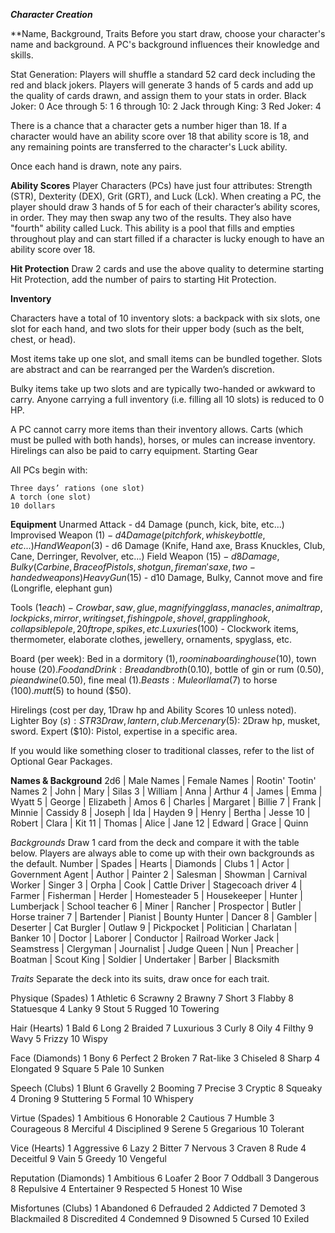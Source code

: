 ***Character Creation***

**Name, Background, Traits
Before you start draw, choose your character's name and background. A PC's background influences their knowledge and skills. 

Stat Generation:
Players will shuffle a standard 52 card deck including the red and black jokers.
Players will generate 3 hands of 5 cards and add up the quality of cards drawn, and assign them to your stats in order.
Black Joker: 0
Ace through 5: 1
6 through 10: 2
Jack through King: 3
Red Joker: 4

There is a chance that a character gets a number higer than 18. If a character would have an ability score over 18 that ability score is 18, and any remaining points are transferred to the character's Luck ability.

Once each hand is drawn, note any pairs.

**Ability Scores**
Player Characters (PCs) have just four attributes:
Strength (STR), Dexterity (DEX), Grit (GRT), and Luck (Lck). When creating a PC, the player should draw 3 hands of 5 for each of their character’s ability scores, in order. They may then swap any two of the results. They also have "fourth" ability called Luck. This ability is a pool that fills and empties throughout play and can start filled if a character is lucky enough to have an ability score over 18.

**Hit Protection**
Draw 2 cards and use the above quality to determine starting Hit Protection, add the number of pairs to starting Hit Protection.

**Inventory**

Characters have a total of 10 inventory slots: a backpack with six slots, one slot for each hand, and two slots for their upper body (such as the belt, chest, or head).

Most items take up one slot, and small items can be bundled together. Slots are abstract and can be rearranged per the Warden’s discretion.

Bulky items take up two slots and are typically two-handed or awkward to carry. Anyone carrying a full inventory (i.e. filling all 10 slots) is reduced to 0 HP.

A PC cannot carry more items than their inventory allows. Carts (which must be pulled with both hands), horses, or mules can increase inventory. Hirelings can also be paid to carry equipment.
Starting Gear

All PCs begin with:

    Three days’ rations (one slot)
    A torch (one slot)
    10 dollars

**Equipment**
Unarmed Attack - d4 Damage (punch, kick, bite, etc...)
Improvised Weapon ($1) - d4 Damage (pitchfork, whiskey bottle, etc...) 
Hand Weapon ($3) - d6 Damage (Knife, Hand axe, Brass Knuckles, Club, Cane, Derringer, Revolver, etc...)
Field Weapon ($15) - d8 Damage, Bulky (Carbine, Brace of Pistols, shotgun, fireman's axe, two-handed weapons)
Heavy Gun ($15) - d10 Damage, Bulky, Cannot move and fire (Longrifle, elephant gun)

Tools ($1 each) - Crowbar, saw, glue, magnifying glass, manacles, animal trap, lockpicks, mirror, writing set, fishing pole, shovel, grappling hook, collapsible pole, 20ft rope, spikes, etc. 
Luxuries ($100) - Clockwork items, thermometer, elaborate clothes, jewellery, ornaments, spyglass, etc. 

Board (per week): Bed in a dormitory ($1), room in a boarding house ($10), town house ($20). 
Food and Drink: Bread and broth ($0.10), bottle of gin or rum ($0.50), pie and wine ($0.50), fine meal ($1).
Beasts: Mule or llama ($7) to horse ($100). mutt ($5) to hound ($50).

Hirelings (cost per day, 1Draw hp and Ability Scores 10 unless noted).
Lighter Boy ($s): STR 3Draw, lantern, club.
Mercenary ($5): 2Draw hp, musket, sword.
Expert ($10): Pistol, expertise in a specific area.

If you would like something closer to traditional classes, refer to the list of Optional Gear Packages.


**Names & Background**
2d6	|	Male Names	|	Female Names	| Rootin' Tootin' Names
2	|	John	|	Mary	|	Silas
3	|	William	|	Anna	|	Arthur
4	|	James	|	Emma	|	Wyatt
5	|	George	|	Elizabeth	|	Amos
6	|	Charles	|	Margaret	|	Billie
7	|	Frank	|	Minnie	|	Cassidy
8	|	Joseph	|	Ida	|	Hayden
9	|	Henry	|	Bertha	|	Jesse
10	|	Robert	|	Clara	|	Kit
11	|	Thomas	|	Alice	|	Jane
12	|	Edward	|	Grace	|	Quinn

*Backgrounds*
Draw 1 card from the deck and compare it with the table below. Players are always able to come up with their own backgrounds as the default.
Number	|	Spades	|	Hearts	|	Diamonds	|	Clubs
1	|	Actor	|	Government Agent	|	Author	|	Painter
2	|	Salesman	|	Showman	|	Carnival Worker	|	Singer
3	|	Orpha	|	Cook	|	Cattle Driver	|	Stagecoach driver
4	|	Farmer	|	Fisherman	|	Herder	|	Homesteader
5	|	Housekeeper	|	Hunter	|	Lumberjack	|	School teacher
6	|	Miner	| Rancher	| Prospector	| Butler	| Horse trainer
7	|	Bartender	|	Pianist	|	Bounty Hunter	|	Dancer
8	|	Gambler	|	Deserter	|	Cat Burgler	|	Outlaw
9	|	Pickpocket	|	Politician	|	Charlatan	|	Banker
10	|	Doctor	|	Laborer	|	Conductor	|	Railroad Worker
Jack	|	Seamstress	|	Clergyman	|	Journalist	| Judge
Queen	|	Nun	|	Preacher	|	Boatman	|	Scout
King	|	Soldier	|	Undertaker	|	Barber	|	Blacksmith

*Traits*
Separate the deck into its suits, draw once for each trait.

Physique (Spades)
1 	Athletic 	6 	Scrawny
2 	Brawny 	7 	Short
3 	Flabby 	8 	Statuesque
4 	Lanky 	9 	Stout
5 	Rugged 	10 	Towering

Hair (Hearts)
1 	Bald 	6 	Long
2 	Braided 	7 	Luxurious
3 	Curly 	8 	Oily
4 	Filthy 	9 	Wavy
5 	Frizzy 	10 	Wispy

Face (Diamonds)
1 	Bony 	6 	Perfect
2 	Broken 	7 	Rat-like
3 	Chiseled 	8 	Sharp
4 	Elongated 	9 	Square
5 	Pale 	10 	Sunken

Speech (Clubs)
1 	Blunt 	6 	Gravelly
2 	Booming 	7 	Precise
3 	Cryptic 	8 	Squeaky
4 	Droning 	9 	Stuttering
5 	Formal 	10 	Whispery

Virtue (Spades)
1 	Ambitious 	6 	Honorable
2 	Cautious 	7 	Humble
3 	Courageous 	8 	Merciful
4 	Disciplined 	9 	Serene
5 	Gregarious 	10 	Tolerant

Vice (Hearts)
1 	Aggressive 	6 	Lazy
2 	Bitter 	7 	Nervous
3 	Craven 	8 	Rude
4 	Deceitful 	9 	Vain
5 	Greedy 	10 	Vengeful

Reputation (Diamonds)
1 	Ambitious 	6 	Loafer
2 	Boor 	7 	Oddball
3 	Dangerous 	8 	Repulsive
4 	Entertainer 	9 	Respected
5 	Honest 	10 	Wise

Misfortunes (Clubs)
1 	Abandoned 	6 	Defrauded
2 	Addicted 	7 	Demoted
3 	Blackmailed 	8 	Discredited
4 	Condemned 	9 	Disowned
5 	Cursed 	10 	Exiled
